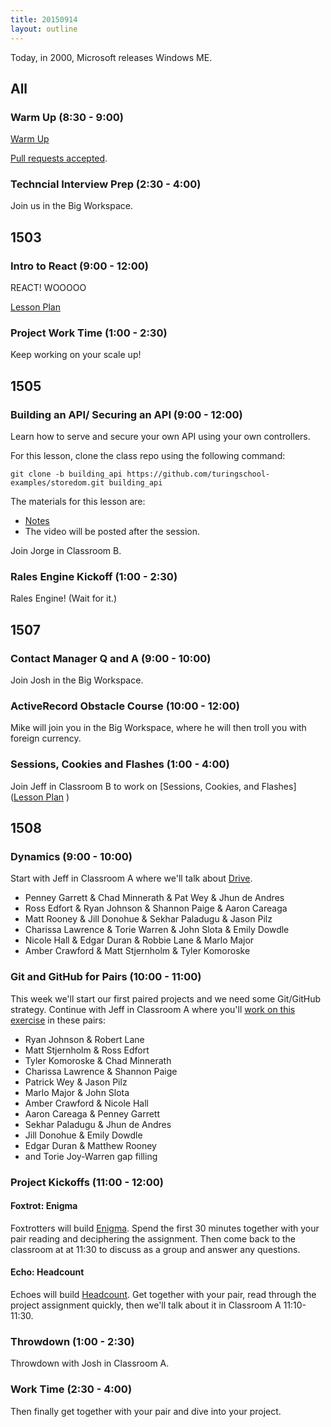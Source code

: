 ```yaml
---
title: 20150914
layout: outline
---
```


Today, in 2000, Microsoft releases Windows ME.

## All

### Warm Up (8:30 - 9:00)

[Warm Up](https://thewarmup.herokuapp.com)

[Pull requests accepted](https://github.com/mikedao/the-warm-up).

### Techncial Interview Prep (2:30 - 4:00)

Join us in the Big Workspace.


## 1503

### Intro to React (9:00 - 12:00)

REACT! WOOOOO

[Lesson Plan](https://github.com/turingschool/lesson_plans/blob/master/ruby_04-apis_and_scalability/intro_to_react.markdown)

### Project Work Time (1:00 - 2:30)

Keep working on your scale up!

## 1505

### Building an API/ Securing an API (9:00 - 12:00)

Learn how to serve and secure your own API using your own controllers.

For this lesson, clone the class repo using the following command:

```
git clone -b building_api https://github.com/turingschool-examples/storedom.git building_api
```

The materials for this lesson are:

* [Notes](https://www.dropbox.com/s/sq0mijxma5bgtgd/Turing%20-%20Building%20an%20API%20%28Notes%29.pages?dl=0)
* The video will be posted after the session.

Join Jorge in Classroom B.

### Rales Engine Kickoff (1:00 - 2:30)

Rales Engine! (Wait for it.)

## 1507

### Contact Manager Q and A (9:00 - 10:00)

Join Josh in the Big Workspace.

### ActiveRecord Obstacle Course (10:00 - 12:00)

Mike will join you in the Big Workspace, where he will then troll you with foreign currency.

### Sessions, Cookies and Flashes (1:00 - 4:00)

Join Jeff in Classroom B to work on [Sessions, Cookies, and Flashes]([Lesson Plan](https://github.com/turingschool/lesson_plans/blob/master/ruby_02-web_applications_with_ruby/sessions_cookies_and_flashes.markdown)
)

## 1508

### Dynamics (9:00 - 10:00)

Start with Jeff in Classroom A where we'll talk about [Drive](https://github.com/turingschool/dynamics/blob/master/drive.markdown).

* Penney Garrett & Chad Minnerath & Pat Wey & Jhun de Andres
* Ross Edfort & Ryan Johnson & Shannon Paige & Aaron Careaga
* Matt Rooney & Jill Donohue & Sekhar Paladugu & Jason Pilz
* Charissa Lawrence & Torie Warren & John Slota & Emily Dowdle
* Nicole Hall & Edgar Duran & Robbie Lane & Marlo Major
* Amber Crawford & Matt Stjernholm & Tyler Komoroske

### Git and GitHub for Pairs (10:00 - 11:00)

This week we'll start our first paired projects and we need some Git/GitHub
strategy. Continue with Jeff in Classroom A where you'll [work on this exercise](https://github.com/turingschool/lesson_plans/blob/master/ruby_01-object_oriented_programming_with_ruby/git_and_github_for_pairs.markdown) in these pairs:

* Ryan Johnson & Robert Lane
* Matt Stjernholm & Ross Edfort
* Tyler Komoroske & Chad Minnerath
* Charissa Lawrence & Shannon Paige
* Patrick Wey & Jason Pilz
* Marlo Major & John Slota
* Amber Crawford & Nicole Hall
* Aaron Careaga & Penney Garrett
* Sekhar Paladugu & Jhun de Andres
* Jill Donohue & Emily Dowdle
* Edgar Duran & Matthew Rooney
* and Torie Joy-Warren gap filling

### Project Kickoffs (11:00 - 12:00)

#### Foxtrot: Enigma

Foxtrotters will build [Enigma](https://github.com/turingschool/curriculum/blob/master/source/projects/enigma.markdown). Spend the first 30 minutes together with your pair reading and deciphering the assignment. Then come
back to the classroom at at 11:30 to discuss as a group and answer any questions.

#### Echo: Headcount

Echoes will build [Headcount](https://github.com/turingschool/curriculum/blob/master/source/projects/headcount.markdown). Get together with your pair, read through the project assignment quickly, then we'll talk about it in Classroom A 11:10-11:30.

### Throwdown (1:00 - 2:30)

Throwdown with Josh in Classroom A.

### Work Time (2:30 - 4:00)

Then finally get together with your pair and dive into your project.
